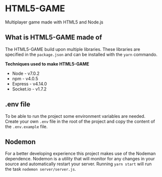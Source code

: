 # HTML5-GAME
Multiplayer game made with HTML5 and Node.js

## What is HTML5-GAME made of
The HTML5-GAME build upon multiple libraries.
These libraries are specified in the `package.json` and can be installed with the `yarn` commando.

**Techniques used to make HTML5-GAME**
* Node - v7.0.2
* npm - v4.0.5
* Express - v4.14.0
* Socket.io - v1.7.2

## .env file
To be able to run the project some environment variables are needed. Create your own `.env` file in the root of the project and copy the content of the `.env.example` file. 

## Nodemon
For a better developing experience this project makes use of the Nodeman dependence.
Nodemon is a utility that will monitor for any changes in your source and automatically restart your server.
Running `yarn start` will run the task `nodemon server/server.js`.